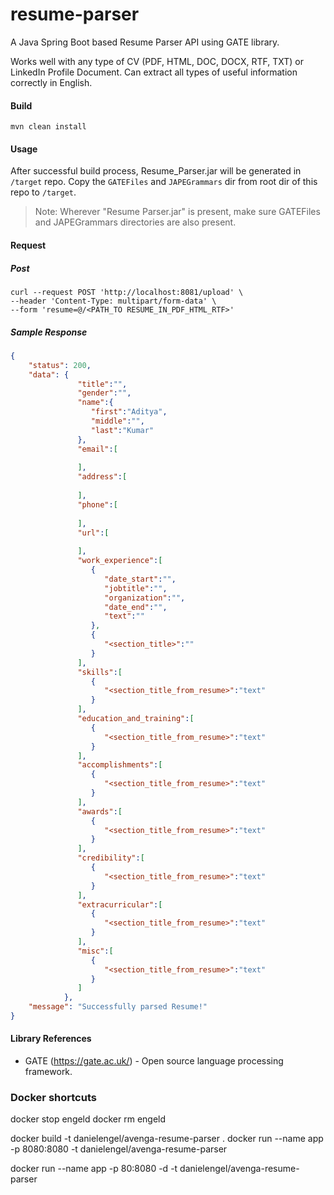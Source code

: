 # resume-parser

A Java Spring Boot based Resume Parser API using GATE library.

Works well with any type of CV (PDF, HTML, DOC, DOCX, RTF, TXT) or LinkedIn Profile Document. 
Can extract all types of useful information correctly in English.

#### Build
```
mvn clean install
```

#### Usage

After successful build process, Resume_Parser.jar will be generated in `/target` repo.
Copy the `GATEFiles` and `JAPEGrammars` dir from root dir of this repo to `/target`.

> Note: Wherever "Resume Parser.jar" is present, make sure GATEFiles and JAPEGrammars directories are also present.


#### Request
##### Post 
```shell script
curl --request POST 'http://localhost:8081/upload' \
--header 'Content-Type: multipart/form-data' \
--form 'resume=@/<PATH_TO RESUME_IN_PDF_HTML_RTF>'
```

##### Sample Response

```json
{
    "status": 200,
    "data": {  
               "title":"",
               "gender":"",
               "name":{  
                  "first":"Aditya",
                  "middle":"",
                  "last":"Kumar"
               },
               "email":[  
            
               ],
               "address":[  
            
               ],
               "phone":[  
            
               ],
               "url":[  
            
               ],
               "work_experience":[  
                  {  
                     "date_start":"",
                     "jobtitle":"",
                     "organization":"",
                     "date_end":"",
                     "text":""
                  },
                  {  
                     "<section_title>":""
                  }
               ],
               "skills":[  
                  {  
                     "<section_title_from_resume>":"text"
                  }
               ],
               "education_and_training":[  
                  {  
                     "<section_title_from_resume>":"text"
                  }
               ],
               "accomplishments":[  
                  {  
                     "<section_title_from_resume>":"text"
                  }
               ],
               "awards":[  
                  {  
                     "<section_title_from_resume>":"text"
                  }
               ],
               "credibility":[  
                  {  
                     "<section_title_from_resume>":"text"
                  }
               ],
               "extracurricular":[  
                  {  
                     "<section_title_from_resume>":"text"
                  }
               ],
               "misc":[  
                  {  
                     "<section_title_from_resume>":"text"
                  }
               ]
            },
    "message": "Successfully parsed Resume!"
}
```

#### Library References
- GATE (https://gate.ac.uk/) - Open source language processing framework.

### Docker shortcuts

docker stop engeld
docker rm engeld

docker build -t danielengel/avenga-resume-parser .
docker run --name app -p 8080:8080 -t danielengel/avenga-resume-parser

docker run --name app -p 80:8080 -d -t danielengel/avenga-resume-parser